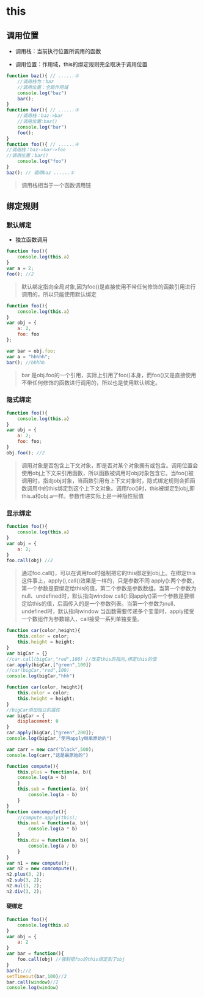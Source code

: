 # this

## 调用位置

+ 调用栈：当前执行位置所调用的函数

+ 调用位置：作用域，this的绑定规则完全取决于调用位置

```javascript
function baz(){ // ......②
    //调用栈为：baz
    //调用位置：全局作用域
    console.log("baz")
    bar();
}
function bar(){ // ......③
    //调用栈：baz->bar
    //调用位置:baz()
    console.log("bar")
    foo();
}
function foo(){ // ......④
//调用栈：baz->bar->foo
//调用位置：bar()
    console.log("foo") 
}
baz(); // 调用baz ......①
````

> 调用栈相当于一个函数调用链

## 绑定规则

### 默认绑定

+ 独立函数调用

```javascript
function foo(){
    console.log(this.a)
}
var a = 2;
foo(); //2  
```

> 默认绑定指向全局对象,因为foo()是直接使用不带任何修饰的函数引用进行调用的，所以只能使用默认绑定

```javascript
function foo(){
    console.log(this.a)
}
var obj = {
    a: 2,
    foo: foo
};

var bar = obj.foo;
var a = "hhhhh";
bar(); //hhhhh
```

> bar 是obj.foo的一个引用，实际上引用了foo()本身，而foo()又是直接使用不带任何修饰的函数进行调用的，所以也是使用默认绑定。

### 隐式绑定

```javascript
function foo(){
    console.log(this.a)
}
var obj = {
    a: 2;
    foo: foo;
}
obj.foo(); //2
```

> 调用对象是否包含上下文对象，即是否对某个对象拥有或包含。调用位置会使用obj上下文来引用函数，所以函数被调用时obj对象包含它。当foo()被调用时，指向obj对象，当函数引用有上下文对象时，隐式绑定规则会把函数调用中的this绑定到这个上下文对象。调用foo()时，this被绑定到obj,即this.a和obj.a一样。参数传递实际上是一种隐性赋值

### 显示绑定

```javascript
function foo(){
    console.log(this.a)
}
var obj = {
    a: 2;
}
foo.call(obj) //2
```

> 通过foo.call()，可以在调用foo时强制把它的this绑定到obj上。在绑定this这件事上，apply(),call()效果是一样的，只是参数不同
apply():两个参数，第一个参数是要绑定给this的值，第二个参数是参数数组。当第一个参数为null、undefined时，默认指向window
call():同apply()第一个参数是要绑定给this的值，后面传入的是一个参数列表。当第一个参数为null、undefined时，默认指向window
当函数需要传递多个变量时，apply接受一个数组作为参数输入，call接受一系列单独变量。

```javascript
function car(color,height){
    this.color = color;
    this.height = height;
}
var bigCar = {}
//car.call(bigCar,"red",100) //改变this的指向,绑定this的值
car.apply(bigCar,["green",100])
//car(bigCar,"red",100)
console.log(bigCar,"hhh")
```

```javascript
function car(color, height){
    this.color = color;
    this.height = height;
}
//bigCar添加独立的属性
var bigCar = {
    displacement: 0
}
car.apply(bigCar,["green",200]);
console.log(bigCar,"使用apply继承原始的")

var carr = new car("black",500);
console.log(carr,"这是最原始的")
```

```javascript
function compute(){
    this.plus = function(a, b){
    console.log(a + b)
    }
    this.sub = function(a, b){
        console.log(a - b)
    }
}
function comcompute(){
    //compute.apply(this);
    this.mul = function(a, b){
        console.log(a * b)
    }
    this.div = function(a, b){
        console.log(a / b)
    }
}
var n1 = new compute();
var n2 = new comcompute();
n2.plus(3, 2);
n2.sub(3, 2);
n2.mul(3, 2);
n2.div(3, 2);
```

#### 硬绑定

```javascript
function foo(){
    console.log(this.a)
}
var obj = {
    a: 2
}
var bar = function(){
    foo.call(obj) //强制把foo的this绑定到了obj
}
bar();//2
setTimeout(bar,100)//2
bar.call(window)//2
console.log(window)
```

<!-- ```javascript
function foo(){
	
}
``` -->

<!-- #### API调用“上下文” -->